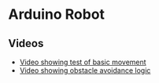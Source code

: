 # Arduino Robot

## Videos

* [Video showing test of basic movement](https://www.youtube.com/watch?v=eNViiDj3s-M)
* [Video showing obstacle avoidance logic](https://www.youtube.com/watch?v=iH18aOLuLcY)


